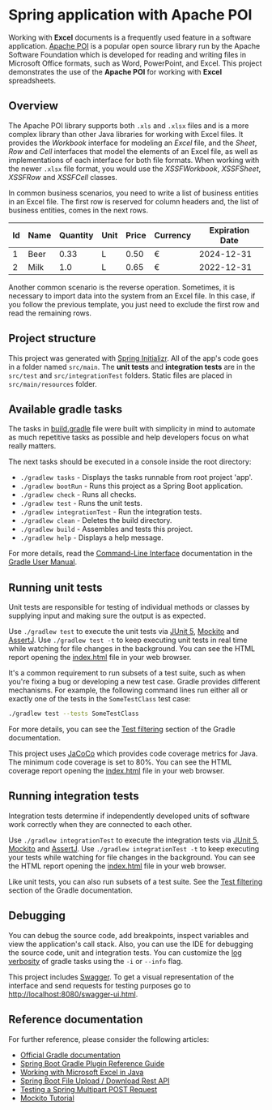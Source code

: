 # Spring application with Apache POI

Working with **Excel** documents is a frequently used feature in a software application.
[Apache POI](https://poi.apache.org/) is a popular open source library run by the Apache Software Foundation which is developed for reading and writing files in Microsoft Office formats, such as Word, PowerPoint, and Excel.
This project demonstrates the use of the **Apache POI** for working with **Excel** spreadsheets.

## Overview

The Apache POI library supports both `.xls` and `.xlsx` files and is a more complex library than other Java libraries for working with Excel files.
It provides the *Workbook* interface for modeling an *Excel* file, and the *Sheet*, *Row* and *Cell* interfaces that model the elements of an Excel file, as well as implementations of each interface for both file formats.
When working with the newer `.xlsx` file format, you would use the *XSSFWorkbook*, *XSSFSheet*, *XSSFRow* and *XSSFCell* classes.

In common business scenarios, you need to write a list of business entities in an Excel file.
The first row is reserved for column headers and, the list of business entities, comes in the next rows.

| Id | Name | Quantity | Unit | Price | Currency | Expiration Date |
|----|------|----------|------|-------|----------|-----------------|
| 1  | Beer | 0.33     | L    | 0.50  | €        | 2024-12-31      |
| 2  | Milk | 1.0      | L    | 0.65  | €        | 2022-12-31      |

Another common scenario is the reverse operation. Sometimes, it is necessary to import data into the system from an Excel file.
In this case, if you follow the previous template, you just need to exclude the first row and read the remaining rows.

## Project structure

This project was generated with [Spring Initializr](https://start.spring.io/).
All of the app's code goes in a folder named `src/main`.
The **unit tests** and **integration tests** are in the `src/test` and `src/integrationTest` folders.
Static files are placed in `src/main/resources` folder.

## Available gradle tasks

The tasks in [build.gradle](build.gradle) file were built with simplicity in mind to automate as much repetitive tasks as possible and help developers focus on what really matters.

The next tasks should be executed in a console inside the root directory:

- `./gradlew tasks` - Displays the tasks runnable from root project 'app'.
- `./gradlew bootRun` - Runs this project as a Spring Boot application.
- `./gradlew check` - Runs all checks.
- `./gradlew test` - Runs the unit tests.
- `./gradlew integrationTest` - Run the integration tests.
- `./gradlew clean` - Deletes the build directory.
- `./gradlew build` - Assembles and tests this project.
- `./gradlew help` - Displays a help message.

For more details, read the [Command-Line Interface](https://docs.gradle.org/current/userguide/command_line_interface.html) documentation in the [Gradle User Manual](https://docs.gradle.org/current/userguide/userguide.html).

## Running unit tests

Unit tests are responsible for testing of individual methods or classes by supplying input and making sure the output is as expected.

Use `./gradlew test` to execute the unit tests via [JUnit 5](https://junit.org/junit5/), [Mockito](https://site.mockito.org/) and [AssertJ](https://assertj.github.io/doc/).
Use `./gradlew test -t` to keep executing unit tests in real time while watching for file changes in the background.
You can see the HTML report opening the [index.html](build/reports/tests/test/index.html) file in your web browser.

It's a common requirement to run subsets of a test suite, such as when you're fixing a bug or developing a new test case.
Gradle provides different mechanisms.
For example, the following command lines run either all or exactly one of the tests in the `SomeTestClass` test case:

```bash
./gradlew test --tests SomeTestClass
```

For more details, you can see the [Test filtering](https://docs.gradle.org/current/userguide/java_testing.html#test_filtering) section of the Gradle documentation.

This project uses [JaCoCo](https://www.eclemma.org/jacoco/) which provides code coverage metrics for Java.
The minimum code coverage is set to 80%.
You can see the HTML coverage report opening the [index.html](build/reports/jacoco/test/html/index.html) file in your web browser.

## Running integration tests

Integration tests determine if independently developed units of software work correctly when they are connected to each other.

Use `./gradlew integrationTest` to execute the integration tests via [JUnit 5](https://junit.org/junit5/), [Mockito](https://site.mockito.org/) and [AssertJ](https://assertj.github.io/doc/).
Use `./gradlew integrationTest -t` to keep executing your tests while watching for file changes in the background.
You can see the HTML report opening the [index.html](build/reports/tests/integrationTest/index.html) file in your web browser.

Like unit tests, you can also run subsets of a test suite.
See the [Test filtering](https://docs.gradle.org/current/userguide/java_testing.html#test_filtering) section of the Gradle documentation.

## Debugging

You can debug the source code, add breakpoints, inspect variables and view the application's call stack.
Also, you can use the IDE for debugging the source code, unit and integration tests.
You can customize the [log verbosity](https://docs.gradle.org/current/userguide/logging.html#logging) of gradle tasks using the `-i` or `--info` flag.

This project includes [Swagger](https://swagger.io/). To get a visual representation of the interface and send requests for testing purposes go to <http://localhost:8080/swagger-ui.html>.

## Reference documentation

For further reference, please consider the following articles:

- [Official Gradle documentation](https://docs.gradle.org)
- [Spring Boot Gradle Plugin Reference Guide](https://docs.spring.io/spring-boot/docs/2.5.5/gradle-plugin/reference/html/)
- [Working with Microsoft Excel in Java](https://www.baeldung.com/java-microsoft-excel)
- [Spring Boot File Upload / Download Rest API](https://www.callicoder.com/spring-boot-file-upload-download-rest-api-example/)
- [Testing a Spring Multipart POST Request](https://www.baeldung.com/spring-multipart-post-request-test)
- [Mockito Tutorial](https://www.baeldung.com/mockito-series)
